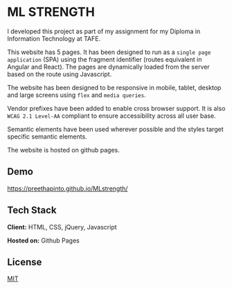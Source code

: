 
# ML STRENGTH

I developed this project as part of my assignment for my Diploma in Information Technology at TAFE.

This website has 5 pages. It has been designed to run as a `single page application` (SPA) using the fragment identifier (routes equivalent in Angular and React). The pages are dynamically loaded from the server based on the route using Javascript.

The website has been designed to be responsive in mobile, tablet, desktop and large screens using `flex` and `media queries`. 

Vendor prefixes have been added to enable cross browser support. It is also `WCAG 2.1 Level-AA` compliant to ensure accessibility across all user base.

Semantic elements have been used wherever possible and the styles target specific semantic elements.

The website is hosted on github pages. 
## Demo

https://preethapinto.github.io/MLstrength/


## Tech Stack

**Client:** HTML, CSS, jQuery, Javascript

**Hosted on:** Github Pages
## License

[MIT](https://choosealicense.com/licenses/mit/)
